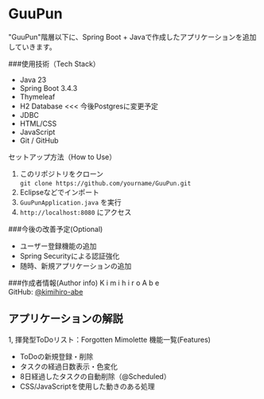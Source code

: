 # GuuPun
"GuuPun"階層以下に、Spring Boot + Javaで作成したアプリケーションを追加していきます。

###使用技術（Tech Stack）
- Java 23
- Spring Boot 3.4.3
- Thymeleaf
- H2 Database <<< 今後Postgresに変更予定
- JDBC
- HTML/CSS
- JavaScript
- Git / GitHub

セットアップ方法（How to Use）
1. このリポジトリをクローン  
   `git clone https://github.com/yourname/GuuPun.git`
2. Eclipseなどでインポート
3. `GuuPunApplication.java` を実行
4. `http://localhost:8080` にアクセス

###今後の改善予定(Optional)
- ユーザー登録機能の追加
- Spring Securityによる認証強化
- 随時、新規アプリケーションの追加

###作成者情報(Author info)
K i m i h i r o    A b e  
GitHub: [@kimihiro-abe](https://github.com/kimihiro-abe)


## アプリケーションの解説
1, 揮発型ToDoリスト：Forgotten Mimolette 機能一覧(Features)
- ToDoの新規登録・削除
- タスクの経過日数表示・色変化
- 8日経過したタスクの自動削除（@Scheduled）
- CSS/JavaScriptを使用した動きのある処理
